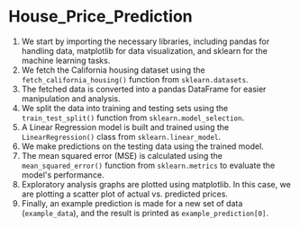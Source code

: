 # House_Price_Prediction
1. We start by importing the necessary libraries, including pandas for handling data, matplotlib for data visualization, and sklearn for the machine learning tasks.
2. We fetch the California housing dataset using the `fetch_california_housing()` function from `sklearn.datasets`.
3. The fetched data is converted into a pandas DataFrame for easier manipulation and analysis.
4. We split the data into training and testing sets using the `train_test_split()` function from `sklearn.model_selection`.
5. A Linear Regression model is built and trained using the `LinearRegression()` class from `sklearn.linear_model`.
6. We make predictions on the testing data using the trained model.
7. The mean squared error (MSE) is calculated using the `mean_squared_error()` function from `sklearn.metrics` to evaluate the model's performance.
8. Exploratory analysis graphs are plotted using matplotlib. In this case, we are plotting a scatter plot of actual vs. predicted prices.
9. Finally, an example prediction is made for a new set of data (`example_data`), and the result is printed as `example_prediction[0]`.

